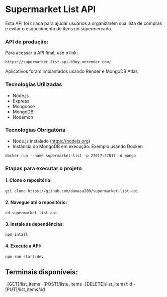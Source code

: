 # Supermarket List API

Esta API foi criada para ajudar usuários a organizarem sua lista 
de compras e evitar o esquecimento de itens no supermercado.


### API de produção:

Para acessar a API final, use o link:

```
https://supermarket-list-api-b9oy.onrender.com/
```

Aplicativos foram implantados usando Render e MongoDB Atlas


### Tecnologias Utilizadas

- Node.js
- Express 
- Mongoose 
- MongoDB
- Nodemon 

### Tecnologias Obrigatória

- Node.js instalado (https://nodejs.org)
- Instância do MongoDB em execução:
  Exemplo usando Docker:

```
docker run --name supermarket-list -p 27017:27017 -d mongo
```
### Etapas para executar o projeto

#### 1. Clone o repositório:

```
git clone https://github.com/damasa200/supermarket-list-api
```

#### 2. Navegue até o repositório:

```
cd supermarket-list-api
```

#### 3. Instale as dependências:

```
npm intall 
``` 

#### 4. Execute a API:

```
npm run start:dev
```


## Terminais disponíveis:

-[GET]/list_items
-[POST]/liste_items
-[DELETE]/list_items/:id
-[PUT]/list_items/:id







